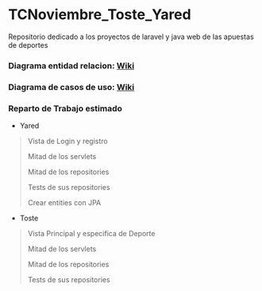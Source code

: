 # TCNoviembre_Toste_Yared
Repositorio dedicado a los proyectos de laravel y java web de las apuestas de deportes


### Diagrama entidad relacion: <a href="https://github.com/Alejandrotr22/TCNoviembre_Toste_Yared/wiki/1.1-%F0%9F%87%AA%F0%9F%87%B8-Modelo-Entidad-Relaci%C3%B3n-%F0%9F%87%AA%F0%9F%87%B8">Wiki</a>

### Diagrama de casos de uso: <a href="https://github.com/Alejandrotr22/TCNoviembre_Toste_Yared/wiki/1.2-%F0%9F%87%AA%F0%9F%87%B8-Diagrama-de-Casos-de-Uso-%F0%9F%87%AA%F0%9F%87%B8">Wiki</a>

### Reparto de Trabajo estimado
* Yared
> Vista de Login y registro 
> 
> Mitad de los servlets
> 
> Mitad de los repositories
> 
> Tests de sus repositories
> 
> Crear entities con JPA
> 

* Toste
> Vista Principal y especifica de Deporte
> 
> Mitad de los servlets
> 
> Mitad de los repositories
> 
> Tests de sus repositories
> 
